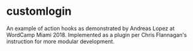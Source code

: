 # customlogin
An example of action hooks as demonstrated by Andreas Lopez at WordCamp Miami 2018. Implemented as a plugin per Chris Flannagan's instruction for more modular development.
